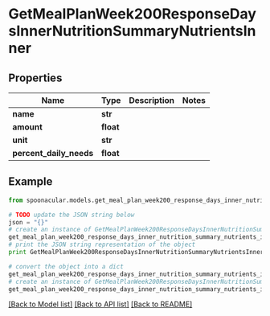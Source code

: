 # GetMealPlanWeek200ResponseDaysInnerNutritionSummaryNutrientsInner


## Properties

Name | Type | Description | Notes
------------ | ------------- | ------------- | -------------
**name** | **str** |  | 
**amount** | **float** |  | 
**unit** | **str** |  | 
**percent_daily_needs** | **float** |  | 

## Example

```python
from spoonacular.models.get_meal_plan_week200_response_days_inner_nutrition_summary_nutrients_inner import GetMealPlanWeek200ResponseDaysInnerNutritionSummaryNutrientsInner

# TODO update the JSON string below
json = "{}"
# create an instance of GetMealPlanWeek200ResponseDaysInnerNutritionSummaryNutrientsInner from a JSON string
get_meal_plan_week200_response_days_inner_nutrition_summary_nutrients_inner_instance = GetMealPlanWeek200ResponseDaysInnerNutritionSummaryNutrientsInner.from_json(json)
# print the JSON string representation of the object
print GetMealPlanWeek200ResponseDaysInnerNutritionSummaryNutrientsInner.to_json()

# convert the object into a dict
get_meal_plan_week200_response_days_inner_nutrition_summary_nutrients_inner_dict = get_meal_plan_week200_response_days_inner_nutrition_summary_nutrients_inner_instance.to_dict()
# create an instance of GetMealPlanWeek200ResponseDaysInnerNutritionSummaryNutrientsInner from a dict
get_meal_plan_week200_response_days_inner_nutrition_summary_nutrients_inner_form_dict = get_meal_plan_week200_response_days_inner_nutrition_summary_nutrients_inner.from_dict(get_meal_plan_week200_response_days_inner_nutrition_summary_nutrients_inner_dict)
```
[[Back to Model list]](../README.md#documentation-for-models) [[Back to API list]](../README.md#documentation-for-api-endpoints) [[Back to README]](../README.md)


